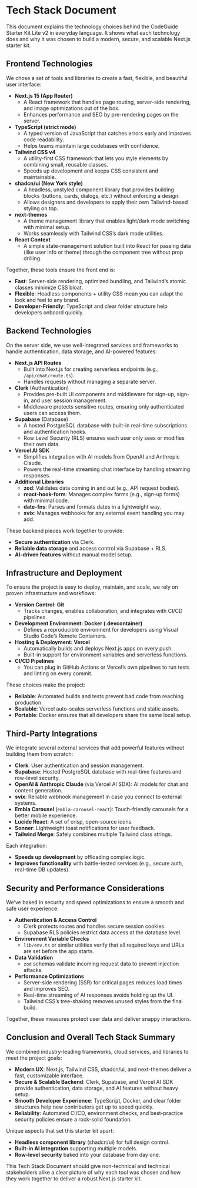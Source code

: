 # Tech Stack Document

This document explains the technology choices behind the CodeGuide Starter Kit Lite v2 in everyday language. It shows what each technology does and why it was chosen to build a modern, secure, and scalable Next.js starter kit.

## Frontend Technologies

We chose a set of tools and libraries to create a fast, flexible, and beautiful user interface:

- **Next.js 15 (App Router)**
  - A React framework that handles page routing, server-side rendering, and image optimizations out of the box.
  - Enhances performance and SEO by pre-rendering pages on the server.
- **TypeScript (strict mode)**
  - A typed version of JavaScript that catches errors early and improves code readability.
  - Helps teams maintain large codebases with confidence.
- **Tailwind CSS v4**
  - A utility-first CSS framework that lets you style elements by combining small, reusable classes.
  - Speeds up development and keeps CSS consistent and maintainable.
- **shadcn/ui (New York style)**
  - A headless, unstyled component library that provides building blocks (buttons, cards, dialogs, etc.) without enforcing a design.
  - Allows designers and developers to apply their own Tailwind-based styling on top.
- **next-themes**
  - A theme management library that enables light/dark mode switching with minimal setup.
  - Works seamlessly with Tailwind CSS’s dark mode utilities.
- **React Context**
  - A simple state-management solution built into React for passing data (like user info or theme) through the component tree without prop drilling.

Together, these tools ensure the front end is:

- **Fast**: Server-side rendering, optimized bundling, and Tailwind’s atomic classes minimize CSS bloat.
- **Flexible**: Headless components + utility CSS mean you can adapt the look and feel to any brand.
- **Developer-Friendly**: TypeScript and clear folder structure help developers onboard quickly.

## Backend Technologies

On the server side, we use well-integrated services and frameworks to handle authentication, data storage, and AI-powered features:

- **Next.js API Routes**
  - Built into Next.js for creating serverless endpoints (e.g., `/api/chat/route.ts`).
  - Handles requests without managing a separate server.
- **Clerk** (Authentication)
  - Provides pre-built UI components and middleware for sign-up, sign-in, and user session management.
  - Middleware protects sensitive routes, ensuring only authenticated users can access them.
- **Supabase** (Database)
  - A hosted PostgreSQL database with built-in real-time subscriptions and authentication hooks.
  - Row Level Security (RLS) ensures each user only sees or modifies their own data.
- **Vercel AI SDK**
  - Simplifies integration with AI models from OpenAI and Anthropic Claude.
  - Powers the real-time streaming chat interface by handling streaming responses.
- **Additional Libraries**
  - **zod**: Validates data coming in and out (e.g., API request bodies).
  - **react-hook-form**: Manages complex forms (e.g., sign-up forms) with minimal code.
  - **date-fns**: Parses and formats dates in a lightweight way.
  - **svix**: Manages webhooks for any external event handling you may add.

These backend pieces work together to provide:

- **Secure authentication** via Clerk.
- **Reliable data storage** and access control via Supabase + RLS.
- **AI-driven features** without manual model setup.

## Infrastructure and Deployment

To ensure the project is easy to deploy, maintain, and scale, we rely on proven infrastructure and workflows:

- **Version Control: Git**
  - Tracks changes, enables collaboration, and integrates with CI/CD pipelines.
- **Development Environment: Docker (.devcontainer)**
  - Defines a reproducible environment for developers using Visual Studio Code’s Remote Containers.
- **Hosting & Deployment: Vercel**
  - Automatically builds and deploys Next.js apps on every push.
  - Built-in support for environment variables and serverless functions.
- **CI/CD Pipelines**
  - You can plug in GitHub Actions or Vercel’s own pipelines to run tests and linting on every commit.

These choices make the project:

- **Reliable**: Automated builds and tests prevent bad code from reaching production.
- **Scalable**: Vercel auto-scales serverless functions and static assets.
- **Portable**: Docker ensures that all developers share the same local setup.

## Third-Party Integrations

We integrate several external services that add powerful features without building them from scratch:

- **Clerk**: User authentication and session management.
- **Supabase**: Hosted PostgreSQL database with real-time features and row-level security.
- **OpenAI & Anthropic Claude** (via Vercel AI SDK): AI models for chat and content generation.
- **svix**: Reliable webhook management in case you connect to external systems.
- **Embla Carousel** (`embla-carousel-react`): Touch-friendly carousels for a better mobile experience.
- **Lucide React**: A set of crisp, open-source icons.
- **Sonner**: Lightweight toast notifications for user feedback.
- **Tailwind Merge**: Safely combines multiple Tailwind class strings.

Each integration:

- **Speeds up development** by offloading complex logic.
- **Improves functionality** with battle-tested services (e.g., secure auth, real-time DB updates).

## Security and Performance Considerations

We’ve baked in security and speed optimizations to ensure a smooth and safe user experience:

- **Authentication & Access Control**
  - Clerk protects routes and handles secure session cookies.
  - Supabase RLS policies restrict data access at the database level.
- **Environment Variable Checks**
  - `lib/env.ts` or similar utilities verify that all required keys and URLs are set before the app starts.
- **Data Validation**
  - `zod` schemas validate incoming request data to prevent injection attacks.
- **Performance Optimizations**
  - Server-side rendering (SSR) for critical pages reduces load times and improves SEO.
  - Real-time streaming of AI responses avoids holding up the UI.
  - Tailwind CSS’s tree-shaking removes unused styles from the final build.

Together, these measures protect user data and deliver snappy interactions.

## Conclusion and Overall Tech Stack Summary

We combined industry-leading frameworks, cloud services, and libraries to meet the project goals:

- **Modern UX**: Next.js, Tailwind CSS, shadcn/ui, and next-themes deliver a fast, customizable interface.
- **Secure & Scalable Backend**: Clerk, Supabase, and Vercel AI SDK provide authentication, data storage, and AI features without heavy setup.
- **Smooth Developer Experience**: TypeScript, Docker, and clear folder structures help new contributors get up to speed quickly.
- **Reliability**: Automated CI/CD, environment checks, and best-practice security policies ensure a rock-solid foundation.

Unique aspects that set this starter kit apart:

- **Headless component library** (shadcn/ui) for full design control.
- **Built-in AI integration** supporting multiple models.
- **Row-level security** baked into your database from day one.

This Tech Stack Document should give non-technical and technical stakeholders alike a clear picture of why each tool was chosen and how they work together to deliver a robust Next.js starter kit.